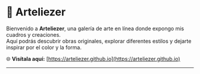 # 🎨 Arteliezer

Bienvenido a **Arteliezer**, una galería de arte en línea donde expongo mis cuadros y creaciones.  
Aquí podrás descubrir obras originales, explorar diferentes estilos y dejarte inspirar por el color y la forma.

🌐 **Visítala aquí:** [https://arteliezer.github.io](https://arteliezer.github.io)

---
